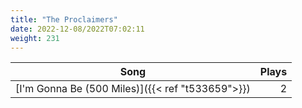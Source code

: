 ```yaml
---
title: "The Proclaimers"
date: 2022-12-08/2022T07:02:11
weight: 231
---
```




 Song | Plays 
----- | -----:
[I'm Gonna Be (500 Miles)]({{< ref "t533659">}}) | 2
